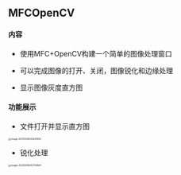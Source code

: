 ## MFCOpenCV

#### 内容

- 使用MFC+OpenCV构建一个简单的图像处理窗口

- 可以完成图像的打开、关闭，图像锐化和边缘处理

- 显示图像灰度直方图



#### 功能展示

- 文件打开并显示直方图



<img src="https://i.loli.net/2021/03/06/1p82S9BaxwRojPk.png" alt="image-20210306143641902" style="zoom: 33%;" />

- 锐化处理

<img src="https://i.loli.net/2021/03/06/Or5vGYD13qypW89.png" alt="image-20210306143759847" style="zoom:33%;" />
